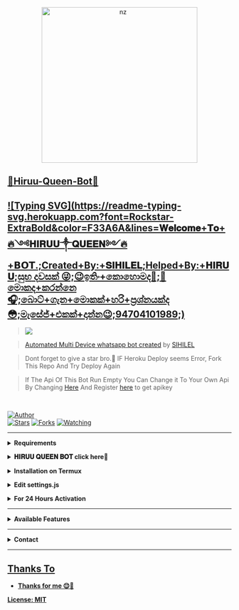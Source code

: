 <p align="center">
<a href="https://sites.google.com/view/hiruu-queen-bot/home"><img src="https://telegra.ph/file/daeb18b6097092b17708b.jpg" alt="nz" width="350"/>
</p>

## 💯Hiruu-Queen-Bot💯
## [![Typing SVG](https://readme-typing-svg.herokuapp.com?font=Rockstar-ExtraBold&color=F33A6A&lines=𝐖𝐞𝐥𝐜𝐨𝐦𝐞+𝐓𝐨+🔥༺𝐇𝐈𝐑𝐔𝐔༒𝐐𝐔𝐄𝐄𝐍༻🔥+𝗕𝗢𝗧.;Created+By:+𝐒𝐈𝐇𝐈𝐋𝐄𝐋;Helped+By:+𝐇𝐈𝐑𝐔𝐔;සුභ දවසක් 😜;😉ඉතිං+කොහොමද🤔;🎠මොකද+කරන්නෙ🎧;බොට්+ගැන+මොකක්+හරි+ප්‍රශ්නයක්ද😳;මැසේජ්+එකක්+දාන්න😉;94704101989;)](https://git.io/typing-svg)

> <a href="https://sites.google.com/view/rhiruu-queen-bot/home"><img src="https://img.shields.io/badge/Tutorial-Video-ff0000?style=for-the-badge&logo=youtube&logoColor=ff000000&link=https://www.youtube.com/c/BOTINDO" /><br>

> [Automated Multi Device whatsapp bot created](https://github.com/Hiruu-Queen/Dark-Sihilel) by [SIHILEL](github.com/Hiruu-Queen)

> Dont forget to give a star bro.🥲 IF Heroku Deploy seems Error, Fork This Repo And Try Deploy Again

> If The Api Of This Bot Run Empty You Can Change it To Your Own Api By Changing [Here](https://github.com/nexusNw/Gojo-Satoru/blob/master/settings.js#L18) And Register [here](https://zenzapis.xyz/) to get apikey


</br>

<a href="https://github.com/nexusNw"><img title="Author" src="https://img.shields.io/badge/Author-nexusNw-blue.svg?color=54aeff&style=for-the-badge&logo=github" /></a>  
<a href="https://github.com/nexusNw/Gojo-Satoru"><img title="Stars" src="https://img.shields.io/github/stars/nexusNw/Gojo-Satoru?color=54aeff&style=flat-square" /></a>
<a href="https://github.com/nexusNw/Gojo-Satoru/network/members"><img title="Forks" src="https://img.shields.io/github/forks/nexusNw/Gojo-Satoru?color=54aeff&style=flat-square" /></a>
<a href="https://github.com/nexusNw/Gojo-Satoru/watchers"><img title="Watching" src="https://img.shields.io/github/watchers/nexusNw/Gojo-Satoru?label=watchers&color=54aeff&style=flat-square" /></a> <br>

---

<!-- Requirements -->
<b><details><summary>Requirements</summary></b>
* Some Text Editor
* [Node JS](https://nodejs.org/en/)
* [Git](https://git-scm.com/downloads)
* [FFMPEG](https://ffmpeg.org/download.html)
  
```bash
Add FFmpeg to PATH environment variable
```
</details>


<!-- start via heroku -->
<b><details><summary>𝐇𝐈𝐑𝐔𝐔 𝐐𝐔𝐄𝐄𝐍 𝐁𝐎𝐓 click here💯</summary></b>

* 𝐇𝐈𝐑𝐔𝐔 𝐐𝐔𝐄𝐄𝐍 𝐁𝐎𝐓 ස්කෑන් කිරීමට 👉⚡ [Click Here](https://replit.com/@nexusNw)
* fork කරලා ඔයාගේ session එක දාගන්න මේක ඔබන්න 👉⚡ [Click Here](https://github.com/Hiruu-Queen/Dark-Sihilel/fork)
* Bot depoy කරන්න මේක ඔබන්න 👉⚡ [Click Here](https://heroku.com/deploy)
* විනාඩි 5 ක් ඉන්න deploy වෙනකම් 🌝
* Deploy උනාට පස්සේ manage app කියන එකට ගිහින් bot off කරලා on කරලා log එක බලන්න🌝⚡

</details>



<!-- Installation via Termux -->
<b><details><summary>Installation on Termux</summary></b>
```bash
> apt update
> apt upgrade
> pkg update && pkg upgrade
> pkg install bash
> pkg install libwebp
> pkg install git -y
> pkg install nodejs -y 
> pkg install ffmpeg -y 
> pkg install wget
> pkg install imagemagick -y
> git clone https://github.com/Dark-Sihilel/Dark-Hiruu
> cd Sihilel-Dissanayake
> npm install
```
</details>

<!-- Edit -->
<b><details><summary>Edit settings.js</summary></b>
```bash
global.APIKeys = {
	'https://zenzapis.xyz': 'YOURAPIKEY',
}
  
global.owner = ["9470XXXXXX"]
global.ownername = ["YourName"]
```
</details>


<!-- 24hrs-->
<b><details><summary>For 24 Hours Activation</summary></b>

```bash
npm i -g pm2 && pm2 start index.js && pm2 save && pm2 logs
```

</details>

----


<b><details><summary>Available Features</summary><br>
	
| Features |  Availability |
| :------: |  :----------: |
|   Convert     |       ✅     |
|   Database     |       ✅     |
|   Owner     |       ✅    |
|   Islami     |       ✅     |
|   Downloader     |       ✅     |
|   Webzone     |       ✅[      |
|   Searching     |       ✅      |
|   Textpro     |       ✅      |
|   Ephoto     |       ✅     |
|   Primbon     |       ✅     |
|   Anime Web     |       ✅      |
|   Stalker     |       ✅      |
|   Random Text     |       ✅     |
|   Random Image     |       ✅     |
|   Nekos Life     |       ✅      |
|   More Nsfw     |       ✅      |
|   Creator     |       ✅      |

</details>

----

<!-- Contact Owner -->
<b><details><summary>Contact</summary></b>

## ```Connect With Me```
<p align="center">
<a href="https://wa.me/+94704101989"><img src="https://img.shields.io/badge/Contact Sihilel-25D366?style=for-the-badge&logo=whatsapp&logoColor=white" />
<a href="https://youtube.com/channel/UCqoUjPvDdb0kjXNYdvPPpHQ"><img src="https://img.shields.io/badge/Subscribe Nexus-ff0000?style=for-the-badge&logo=youtube&logoColor=ff000000&link=https://www.youtube.com/c/BOTINDO" /><br>
</p>

</details>


</details><hr>

## Thanks To
* Thanks for me 😌💯


License: [MIT](https://github.com/Gojo-Satoru/LICENSE)
